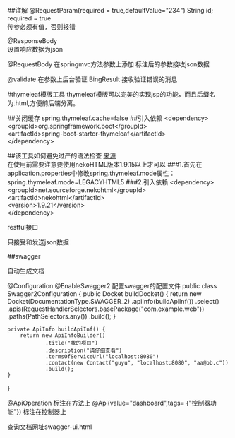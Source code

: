 ##注解
@RequestParam(required = true,defaultValue="234") String id;
required = true <br>
传参必须有值，否则报错<br>

@ResponseBody<br>
设置响应数据为json<br>

@RequestBody
在springmvc方法参数上添加 标注后的参数接收json数据<br>

@validate
在参数上后台验证
BingResult 接收验证错误的消息

#thymeleaf模版工具
thymeleaf模版可以完美的实现jsp的功能，而且后缀名为.html,方便前后端分离。<br>

<a th:href="@{'/update?id='+${prod.id}}"></a>
##关闭缓存
spring.thymeleaf.cache=false
##引入依赖
&lt;dependency><br>
      &lt;groupId>org.springframework.boot&lt;/groupId> <br>
      &lt;artifactId>spring-boot-starter-thymeleaf&lt;/artifactId><br>
&lt;/dependency><br>

##该工具如何避免过严的语法检查
[来源](https://www.jianshu.com/p/b361a6acbe0c)<br>
在使用前需要注意要使用nekoHTML版本1.9.15以上才可以
###1.首先在application.properties中修改spring.thymeleaf.mode属性：
spring.thymeleaf.mode=LEGACYHTML5
###2.引入依赖
&lt;dependency><br>
    &lt;groupId>net.sourceforge.nekohtml&lt;/groupId><br>
    &lt;artifactId>nekohtml&lt;/artifactId><br>
    &lt;version>1.9.21&lt;/version><br>
&lt;/dependency>

restful接口

只接受和发送json数据


##swagger 

自动生成文档

@Configuration
@EnableSwagger2
配置swagger的配置文件
public class Swagger2Configuration {
	public Docket buildDocket() {
		return new Docket(DocumentationType.SWAGGER_2)
				.apiInfo(buildApiInf())
				.select()
				.apis(RequestHandlerSelectors.basePackage("com.example.web"))
				.paths(PathSelectors.any())
				.build();
	}
	
	private ApiInfo buildApiInf() {
		return new ApiInfoBuilder()
				.title("我的项目")
				.description("请仔细查看")
				.termsOfServiceUrl("localhost:8080")
				.contact(new Contact("guyu", "localhost:8080", "aa@bb.c"))
				.build();
	}
}

@ApiOperation
标注在方法上
@Api(value="dashboard",tags= {"控制器功能"})
标注在控制器上

查询文档网址swagger-ui.html
